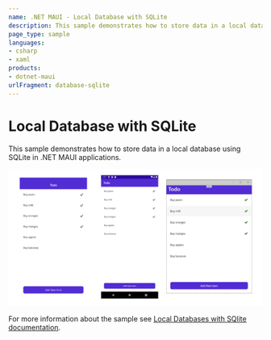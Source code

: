 ```yaml
---
name: .NET MAUI - Local Database with SQLite
description: This sample demonstrates how to store data in a local database using SQLite.
page_type: sample
languages:
- csharp
- xaml
products:
- dotnet-maui
urlFragment: database-sqlite
---
```


# Local Database with SQLite

This sample demonstrates how to store data in a local database using SQLite in .NET MAUI applications.

![Todo app on iOS, Android, and Windows](images/todo-list.png)

For more information about the sample see [Local Databases with SQlite documentation](https://docs.microsoft.com/dotnet/maui/data-cloud/database-sqlite).
